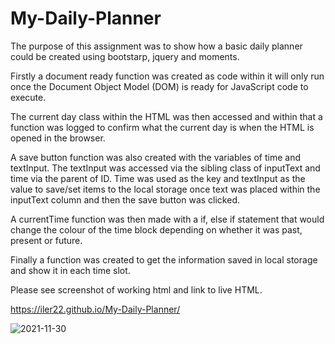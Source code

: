 # My-Daily-Planner

The purpose of this assignment was to show how a basic daily planner could be created using bootstarp, jquery and moments.

Firstly a document ready function was created as code within it will only run once the Document Object Model (DOM) is ready for JavaScript code to execute.

The current day class within the HTML was then accessed and within that a function was logged to confirm what the current day is when the HTML is opened in the browser.

A save button function was also created with the variables of time and textInput. The textInput was accessed via the sibling class of inputText and time via the parent of ID. Time was used as the key and textInput as the value to save/set items to the local storage once text was placed within the inputText column and then the save button was clicked.

A currentTime function was then made with a if, else if statement that would change the colour of the time block depending on whether it was past, present or future.

Finally a function was created to get the information saved in local storage and show it in each time slot.

Please see screenshot of working html and link to live HTML.

https://iler22.github.io/My-Daily-Planner/

![2021-11-30](https://user-images.githubusercontent.com/89151536/144091194-85e368eb-c0ec-4799-9983-ee4e68b6756b.png)
